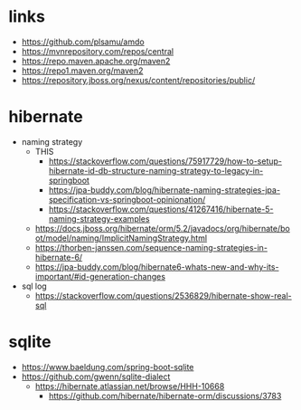 # links

- <https://github.com/plsamu/amdo>
- <https://mvnrepository.com/repos/central>
- <https://repo.maven.apache.org/maven2>
- <https://repo1.maven.org/maven2>
- <https://repository.jboss.org/nexus/content/repositories/public/>

# hibernate 

- naming strategy
    - THIS 
        - <https://stackoverflow.com/questions/75917729/how-to-setup-hibernate-id-db-structure-naming-strategy-to-legacy-in-springboot> 
        - <https://jpa-buddy.com/blog/hibernate-naming-strategies-jpa-specification-vs-springboot-opinionation/>
        - <https://stackoverflow.com/questions/41267416/hibernate-5-naming-strategy-examples>
    - <https://docs.jboss.org/hibernate/orm/5.2/javadocs/org/hibernate/boot/model/naming/ImplicitNamingStrategy.html>
    - <https://thorben-janssen.com/sequence-naming-strategies-in-hibernate-6/>
    - <https://jpa-buddy.com/blog/hibernate6-whats-new-and-why-its-important/#id-generation-changes>
- sql log
    - <https://stackoverflow.com/questions/2536829/hibernate-show-real-sql>

# sqlite

- <https://www.baeldung.com/spring-boot-sqlite>
- <https://github.com/gwenn/sqlite-dialect>
    - <https://hibernate.atlassian.net/browse/HHH-10668>
        - <https://github.com/hibernate/hibernate-orm/discussions/3783> 